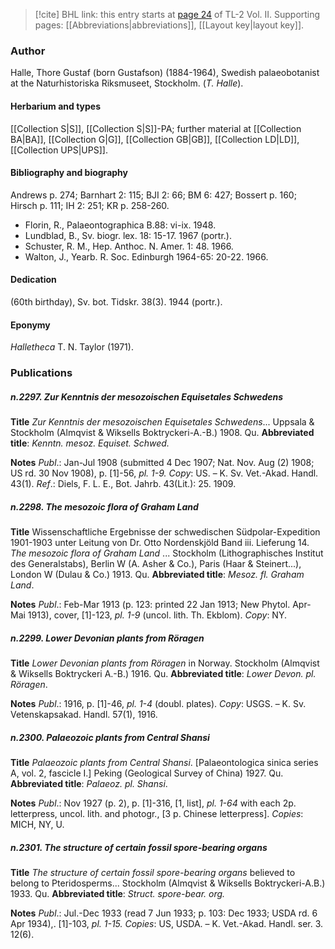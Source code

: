 > [!cite] BHL link: this entry starts at [page 24](https://www.biodiversitylibrary.org/item/103253#page/50/mode/1up) of TL-2 Vol. II.
> Supporting pages: [[Abbreviations|abbreviations]], [[Layout key|layout key]].

### Author

Halle, Thore Gustaf (born Gustafson) (1884-1964), Swedish palaeobotanist at the Naturhistoriska Riksmuseet, Stockholm. (*T. Halle*).

#### Herbarium and types

[[Collection S|S]], [[Collection S|S]]-PA; further material at [[Collection BA|BA]], [[Collection G|G]], [[Collection GB|GB]], [[Collection LD|LD]], [[Collection UPS|UPS]].

#### Bibliography and biography

Andrews p. 274; Barnhart 2: 115; BJI 2: 66; BM 6: 427; Bossert p. 160; Hirsch p. 111; IH 2: 251; KR p. 258-260.
- Florin, R., Palaeontographica B.88: vi-ix. 1948.
- Lundblad, B., Sv. biogr. lex. 18: 15-17. 1967 (portr.).
- Schuster, R. M., Hep. Anthoc. N. Amer. 1: 48. 1966.
- Walton, J., Yearb. R. Soc. Edinburgh 1964-65: 20-22. 1966.

#### Dedication

(60th birthday), Sv. bot. Tidskr. 38(3). 1944 (portr.).

#### Eponymy

*Halletheca* T. N. Taylor (1971).

### Publications

##### n.2297. Zur Kenntnis der mesozoischen Equisetales Schwedens

**Title**
*Zur Kenntnis der mesozoischen Equisetales Schwedens*... Uppsala & Stockholm (Almqvist & Wiksells Boktryckeri-A.-B.) 1908. Qu.
**Abbreviated title**: *Kenntn. mesoz. Equiset. Schwed.*

**Notes**
*Publ*.: Jan-Jul 1908 (submitted 4 Dec 1907; Nat. Nov. Aug (2) 1908; US rd. 30 Nov 1908), p. \[1\]-56, *pl. 1-9. Copy*: US. – K. Sv. Vet.-Akad. Handl. 43(1).
*Ref*.: Diels, F. L. E., Bot. Jahrb. 43(Lit.): 25. 1909.

##### n.2298. The mesozoic flora of Graham Land

**Title**
Wissenschaftliche Ergebnisse der schwedischen Südpolar-Expedition 1901-1903 unter Leitung von Dr. Otto Nordenskjöld Band iii. Lieferung 14. *The mesozoic flora of Graham Land* ... Stockholm (Lithographisches Institut des Generalstabs), Berlin W (A. Asher & Co.), Paris (Haar & Steinert...), London W (Dulau & Co.) 1913. Qu.
**Abbreviated title**: *Mesoz. fl. Graham Land*.

**Notes**
*Publ*.: Feb-Mar 1913 (p. 123: printed 22 Jan 1913; New Phytol. Apr-Mai 1913), cover, \[1\]-123, *pl. 1-9* (uncol. lith. Th. Ekblom). *Copy*: NY.

##### n.2299. Lower Devonian plants from Röragen

**Title**
*Lower Devonian plants from Röragen* in Norway. Stockholm (Almqvist & Wiksells Boktryckeri A.-B.) 1916. Qu.
**Abbreviated title**: *Lower Devon. pl. Röragen*.

**Notes**
*Publ*.: 1916, p. \[1\]-46, *pl. 1-4* (doubl. plates). *Copy*: USGS. – K. Sv. Vetenskapsakad. Handl. 57(1), 1916.

##### n.2300. Palaeozoic plants from Central Shansi

**Title**
*Palaeozoic plants from Central Shansi*. \[Palaeontologica sinica series A, vol. 2, fascicle I.\] Peking (Geological Survey of China) 1927. Qu.
**Abbreviated title**: *Palaeoz. pl. Shansi*.

**Notes**
*Publ*.: Nov 1927 (p. 2), p. \[1\]-316, \[1, list\], *pl. 1-64* with each 2p. letterpress, uncol. lith. and photogr., \[3 p. Chinese letterpress\]. *Copies*: MICH, NY, U.

##### n.2301. The structure of certain fossil spore-bearing organs

**Title**
*The structure of certain fossil spore-bearing organs* believed to belong to Pteridosperms... Stockholm (Almqvist & Wiksells Boktryckeri-A.B.) 1933. Qu.
**Abbreviated title**: *Struct. spore-bear. org.*

**Notes**
*Publ*.: Jul.-Dec 1933 (read 7 Jun 1933; p. 103: Dec 1933; USDA rd. 6 Apr 1934),. \[1\]-103, *pl. 1-15. Copies*: US, USDA. – K. Vet.-Akad. Handl. ser. 3. 12(6).


